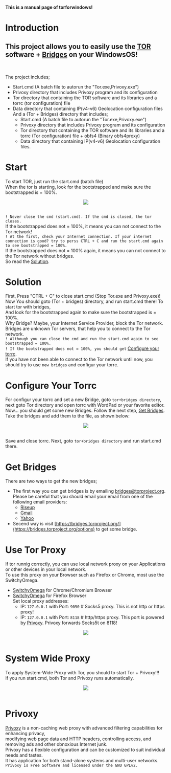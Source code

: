 
<h4>This is a manual page of torforwindows!</h4>

# Introduction
<h2>This project allows you to easily use the <a href="https://www.torproject.org/index.html.en">TOR</a>
 software + <a href="https://www.torproject.org/docs/bridges.html.en">Bridges</a> on your WindowsOS!</h2><br />

The project includes;
- Start.cmd (A batch file to autorun the "Tor.exe,Privoxy.exe")
- Privoxy directory that includes Privoxy program and its configuration
- Tor directory that containing the TOR software and its libraries and a torrc (tor configuration) file 
- Data directory that containing IP(v4-v6) Geolocation configuration files <br />
And a (Tor + Bridges) directory that includes;
  - Start.cmd (A batch file to autorun the "Tor.exe,Privoxy.exe")
  - Privoxy directory that includes Privoxy program and its configuration
  - Tor directory that containing the TOR software and its libraries and a torrc (Tor configuration) file + obfs4 (Binary obfs4proxy) 
  - Data directory that containing IP(v4-v6) Geolocation configuration files. 
   
# Start
To start TOR, just run the start.cmd (batch file) <br />
When the tor is starting, look for the bootstrapped and make sure the bootstrapped is = 100%.<br />
<div align="center"><a href="Tor"><img src="http://s8.picofile.com/file/8341550468/Screenshot_from_2018_11_02_08_50_04.png"></a></div> <br />
 
 `! Never close the cmd (start.cmd). If the cmd is closed, the tor closes.` <br />
If the bootstrapped does not = 100%, it means you can not connect to the Tor network!<br />
 `! At the first, check your Internet connection. If your internet connection is good? try to perss CTRL + C and run the start.cmd again to see bootstrapped = 100%.`  <br />
If the bootstrapped does not = 100% again, it means you can not connect to the Tor network without bridges. <br />
So read the [Solution](https://gitlab.com/antisec/torforwindows#solution).
# Solution
First, Press "CTRL + C" to close start.cmd (Stop Tor.exe and Privoxy.exe)! <br />
Now You should goto (Tor + bridges) directory, and run start.cmd there! To start tor with bridges, <br />
And look for the bootstrapped again to make sure the bootstrapped is = 100%.<br />
 Why Bridge? Maybe, your Internet Service Provider, block the Tor network. Bridges are unknown Tor servers, that help you to connect to the Tor network.<br />
 `! Although you can close the cmd and run the start.cmd again to see bootstrapped = 100%.`<br />
 `! If the bootstrapped does not = 100%, you should get` [Configure your torrc](https://gitlab.com/antisec/torforwindows#configure-your-torrc).<br />
If you have not been able to connect to the Tor network until now, you should try to use `new bridges` and configur your torrc.
# Configure Your Torrc 
For configur your torrc and set a new Bridge, goto `tor+bridges directory`, next goto Tor directory and open torrc with WordPad or your favorite editor.<br />
Now... you should get some new Bridges. Follow the next step, [Get Bridges](https://gitlab.com/antisec/torforwindows#get-bridges).<br />
Take the bridges and add them to the file, as shown below:
<div align="center"><a href="torrc"><img src="http://s9.picofile.com/file/8341662876/torbridges.png"></a></div> <br />

Save and close torrc. Next, goto `tor+bridges directory` and run start.cmd there.
# Get Bridges
There are two ways to get the new bridges;
 - The first way you can get bridges is by emailing [bridges@torproject.org](mailto:bridges@torproject.org).<br />
   Please be careful that you should email your email from one of the following email providers:
	- [Riseup](https://riseup.net/) 
	- [Gmail](https://mail.google.com/) 
	- [Yahoo](https://mail.yahoo.com/)
 - Secend way is visit [https://bridges.torproject.org/](https://bridges.torproject.org/options) to get some bridge.
# Use Tor Proxy 
If tor runnig correctly, you can use local network proxy on your Applications or other devices in your local network. <br />
To use this proxy on your Browser such as Firefox or Chrome, most use the SwitchyOmega.<br />
 - [SwitchyOmega](https://chrome.google.com/webstore/detail/proxy-switchyomega/padekgcemlokbadohgkifijomclgjgif) for Chrome/Chromium Browser
 - [SwitchyOmega](https://addons.mozilla.org/en-US/firefox/addon/switchyomega/) for Firefox Browser<br />
Set local proxy addresses:<br />
	- IP: `127.0.0.1` with Port: `9050`	# Socks5 proxy. This is not http or https proxy!
	- IP: `127.0.0.1` with Port: `8118`	# http/https proxy. This port is powered by [Privoxy](https://gitlab.com/antisec/torforwindows#privoxy). Privoxy forwards Socks5t on 8118!
<div align="center"><a href="switchyomega"><img src="http://s9.picofile.com/file/8341668726/omega.png"></a></div> <br />

# System Wide Proxy
To apply System-Wide Proxy with Tor, you should to start Tor + Privoxy!!!<br /> 
If you run start.cmd, both Tor and Privoxy runs automatically.
<div align="center"><a href="SystemWide Proxy"><img src="http://s8.picofile.com/file/8293239568/Capture.PNG"></a></div> <br />

# Privoxy
[Privoxy](https://www.privoxy.org/) is a non-caching web proxy with advanced filtering capabilities for enhancing privacy,<br /> modifying web page data and HTTP headers, controlling access, and removing ads and other obnoxious Internet junk.<br />
Privoxy has a flexible configuration and can be customized to suit individual needs and tastes.<br /> It has application for both stand-alone systems and multi-user networks.<br />
`Privoxy is Free Software and licensed under the GNU GPLv2.`
